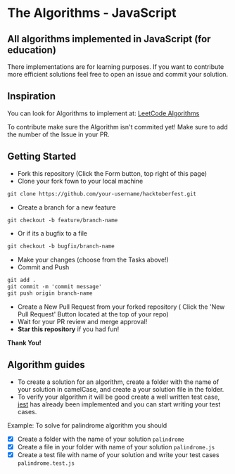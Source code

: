 # The Algorithms - JavaScript

## All algorithms implemented in JavaScript (for education)

There implementations are for learning purposes. If you want to contribute more efficient solutions feel free to open an issue and commit your solution.

## Inspiration

You can look for Algorithms to implement at: [LeetCode Algorithms](https://leetcode.com/problemset/algorithms/)

To contribute make sure the Algorithm isn't commited yet! Make sure to add the number of the Issue in your PR.

## Getting Started

- Fork this repository (Click the Form button, top right of this page)
- Clone your fork fown to your local machine

```markdown
git clone https://github.com/your-username/hacktoberfest.git
```

- Create a branch for a new feature

```markdown
git checkout -b feature/branch-name
```

- Or if its a bugfix to a file

```markdown
git checkout -b bugfix/branch-name
```

- Make your changes (choose from the Tasks above!)
- Commit and Push

```markdown
git add .
git commit -m 'commit message'
git push origin branch-name
```

- Create a New Pull Request from your forked repository ( Click the 'New Pull Request' Button located at the top of your repo)
- Wait for your PR review and merge approval!
- **Star this repository** if you had fun!

**Thank You!**

## Algorithm guides

- To create a solution for an algorithm, create a folder with the name of your solution in camelCase, and create a your solution file in the folder.
- To verify your algorithm it will be good create a well written test case, [jest](https://jestjs.io/) has already been implemented and you can start writing your test cases.

Example:
To solve for palindrome algorithm you should

- [x] Create a folder with the name of your solution `palindrome`
- [x] Create a file in your folder with name of your solution `palindrome.js`
- [x] Create a test file with name of your solution and write your test cases `palindrome.test.js`
